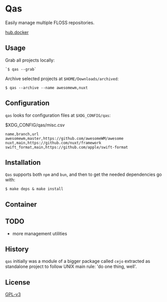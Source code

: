 # Qas

Easily manage multiple FLOSS repositories.

[hub.docker](https://hub.docker.com/r/easbarbosa/qas)

## Usage

Grab all projects locally: 

    `$ qas --grab`

Archive selected projects at `$HOME/Downloads/archived`: 

    $ qas --archive --name awesomewm,nuxt

## Configuration

`qas` looks for configuration files at `$XDG_CONFIG/qas`:


$XDG_CONFIG/qas/misc.csv
```csv
name,branch,url
awesomewm,master,https://github.com/awesomeWM/awesome
nuxt,main,https://github.com/nuxt/framework
swift_format,main,https://github.com/apple/swift-format
```

## Installation

`Qas` supports both `npm` and `bun`, and then to get the needed dependencies go with:

    $ make deps & make install

## Container

## TODO

- more management utilities

## History

`qas` initially was a module of a bigger package called `cejo` extracted as
standalone project to follow UNIX main rule: 'do one thing, well'.


## License

[GPL-v3](https://www.gnu.org/licenses/gpl-3.0.en.html)

